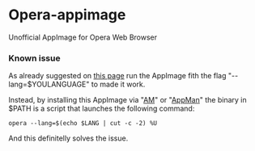 # Opera-appimage
Unofficial AppImage for Opera Web Browser

### Known issue
As already suggested on [this page](https://forums.opera.com/topic/58114/can-t-change-ui-language-no-option-display-opera-in-that-language/12) run the AppImage fith the flag "--lang=$YOULANGUAGE" to made it work.

Instead, by installing this AppImage via "[AM](https://github.com/ivan-hc/AM-Application-Manager)" or "[AppMan](https://github.com/ivan-hc/AppMan)" the binary in $PATH is a script that launches the following command:

    opera --lang=$(echo $LANG | cut -c -2) %U
And this definitelly solves the issue.
